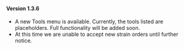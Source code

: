 #### Version 1.3.6

* A new Tools menu is available. Currently, the tools listed are placeholders. Full functionality will be added soon.
* At this time we are unable to accept new strain orders until further notice.